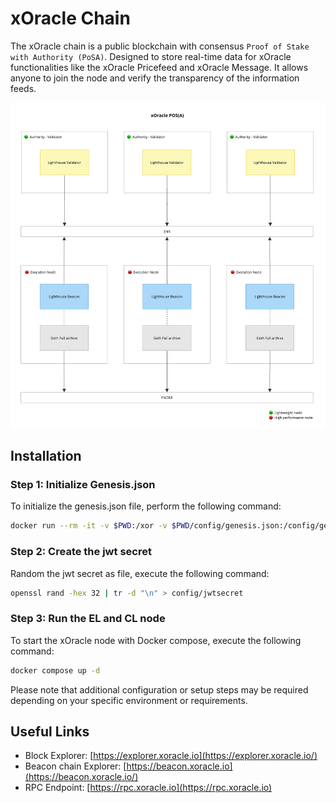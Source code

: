 # xOracle Chain

The xOracle chain is a public blockchain with consensus `Proof of Stake with Authority (PoSA)`. Designed to store real-time data for xOracle functionalities like the xOracle Pricefeed and xOracle Message. It allows anyone to join the node and verify the transparency of the information feeds.

![xOracle's Architecture](https://github.com/Crown-Labs/xoracle-chain/blob/main/docs/xOracle-POSA.jpg)

## Installation

### Step 1: Initialize Genesis.json
To initialize the genesis.json file, perform the following command:

```bash
docker run --rm -it -v $PWD:/xor -v $PWD/config/genesis.json:/config/genesis.json -w /xor ethereum/client-go:latest --datadir datadir init /config/genesis.json
```

### Step 2: Create the jwt secret
Random the jwt secret as file, execute the following command:
```bash
openssl rand -hex 32 | tr -d "\n" > config/jwtsecret
```

### Step 3: Run the EL and CL node
To start the xOracle node with Docker compose, execute the following command:

```bash
docker compose up -d
```

Please note that additional configuration or setup steps may be required depending on your specific environment or
 requirements.

## Useful Links
- Block Explorer: [https://explorer.xoracle.io](https://explorer.xoracle.io/)
- Beacon chain Explorer: [https://beacon.xoracle.io](https://beacon.xoracle.io/)
- RPC Endpoint: [https://rpc.xoracle.io](https://rpc.xoracle.io)